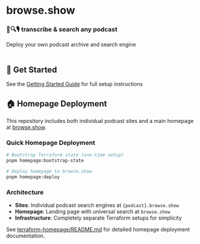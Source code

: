 # browse.show

### 📝🔍🎙️ transcribe & search any podcast

Deploy your own podcast archive and search engine
<br/>
<br/>
## 🚀 Get Started

See the [Getting Started Guide](docs/GETTING_STARTED.md) for full setup instructions

## 🏠 Homepage Deployment

This repository includes both individual podcast sites and a main homepage at [browse.show](https://browse.show).

### Quick Homepage Deployment

```bash
# Bootstrap Terraform state (one-time setup)
pnpm homepage:bootstrap-state

# Deploy homepage to browse.show
pnpm homepage:deploy
```

### Architecture

- **Sites**: Individual podcast search engines at `{podcast}.browse.show`
- **Homepage**: Landing page with universal search at `browse.show`
- **Infrastructure**: Completely separate Terraform setups for simplicity

See [terraform-homepage/README.md](terraform-homepage/README.md) for detailed homepage deployment documentation.
